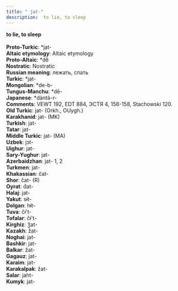 ```yaml
---
title: " jat-"
description:  to lie, to sleep
---
```

<strong> to lie, to sleep</strong><br><br>
<strong>Proto-Turkic</strong>:  *jạt-<br>
<strong>Altaic etymology</strong>:  Altaic etymology<br>
<strong> Proto-Altaic</strong>:  *dḕ<br>
<strong>Nostratic</strong>:  Nostratic<br>
<strong>Russian meaning</strong>:  лежать, спать<br>
<strong>Turkic</strong>:  *jạt-<br>
<strong>Mongolian</strong>:  *de-b-<br>
<strong>Tungus-Manchu</strong>:  *dē-<br>
<strong>Japanese</strong>:  *dàntǝ̀-r-<br>
<strong>Comments</strong>:  VEWT 192, EDT 884, ЭСТЯ 4, 156-158, Stachowski 120.<br>
<strong>Old Turkic</strong>:  jat- (Orkh., OUygh.)<br>
<strong>Karakhanid</strong>:  jat- (MK)<br>
<strong>Turkish</strong>:  jat-<br>
<strong>Tatar</strong>:  jat-<br>
<strong>Middle Turkic</strong>:  jat- (MA)<br>
<strong>Uzbek</strong>:  jɔt-<br>
<strong>Uighur</strong>:  jat-<br>
<strong>Sary-Yughur</strong>:  jat-<br>
<strong>Azerbaidzhan</strong>:  jat- 1, 2<br>
<strong>Turkmen</strong>:  jat-<br>
<strong>Khakassian</strong>:  čat-<br>
<strong>Shor</strong>:  čat- (R)<br>
<strong>Oyrat</strong>:  d́at-<br>
<strong>Halaj</strong>:  jat-<br>
<strong>Yakut</strong>:  sɨt-<br>
<strong>Dolgan</strong>:  hɨt-<br>
<strong>Tuva</strong>:  čɨ't-<br>
<strong>Tofalar</strong>:  čɨ't-<br>
<strong>Kirghiz</strong>:  ǯat-<br>
<strong>Kazakh</strong>:  žat-<br>
<strong>Noghai</strong>:  jat-<br>
<strong>Bashkir</strong>:  jat-<br>
<strong>Balkar</strong>:  žat-<br>
<strong>Gagauz</strong>:  jat-<br>
<strong>Karaim</strong>:  jat-<br>
<strong>Karakalpak</strong>:  žat-<br>
<strong>Salar</strong>:  jaht-<br>
<strong>Kumyk</strong>:  jat-<br>


